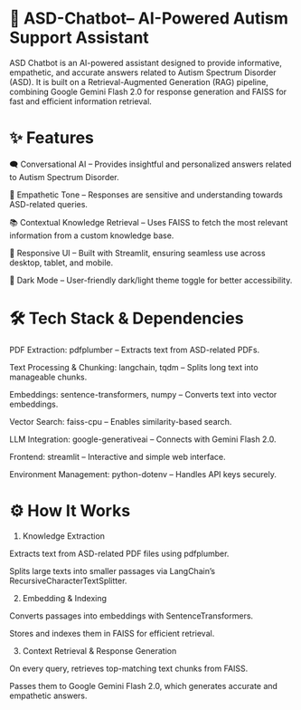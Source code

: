 # 🤖 ASD-Chatbot– AI-Powered Autism Support Assistant
ASD Chatbot is an AI-powered assistant designed to provide informative, empathetic, and accurate answers related to Autism Spectrum Disorder (ASD).
It is built on a Retrieval-Augmented Generation (RAG) pipeline, combining Google Gemini Flash 2.0 for response generation and FAISS for fast and efficient information retrieval.

# ✨ Features

🗨️ Conversational AI – Provides insightful and personalized answers related to Autism Spectrum Disorder.

💙 Empathetic Tone – Responses are sensitive and understanding towards ASD-related queries.

📚 Contextual Knowledge Retrieval – Uses FAISS to fetch the most relevant information from a custom knowledge base.

🎨 Responsive UI – Built with Streamlit, ensuring seamless use across desktop, tablet, and mobile.

🌙 Dark Mode – User-friendly dark/light theme toggle for better accessibility.

# 🛠️ Tech Stack & Dependencies

PDF Extraction: pdfplumber – Extracts text from ASD-related PDFs.

Text Processing & Chunking: langchain, tqdm – Splits long text into manageable chunks.

Embeddings: sentence-transformers, numpy – Converts text into vector embeddings.

Vector Search: faiss-cpu – Enables similarity-based search.

LLM Integration: google-generativeai – Connects with Gemini Flash 2.0.

Frontend: streamlit – Interactive and simple web interface.

Environment Management: python-dotenv – Handles API keys securely.

# ⚙️ How It Works
1. Knowledge Extraction

Extracts text from ASD-related PDF files using pdfplumber.

Splits large texts into smaller passages via LangChain’s RecursiveCharacterTextSplitter.

2. Embedding & Indexing

Converts passages into embeddings with SentenceTransformers.

Stores and indexes them in FAISS for efficient retrieval.

3. Context Retrieval & Response Generation

On every query, retrieves top-matching text chunks from FAISS.

Passes them to Google Gemini Flash 2.0, which generates accurate and empathetic answers.
